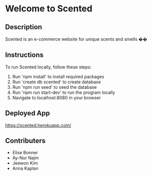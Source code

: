 # Welcome to Scented

## Description
Scented is an e-commerce website for unique scents and smells ��

## Instructions
To run Scented locally, follow these steps:

1. Run 'npm install' to install required packages
2. Run 'create db scented' to create database
3. Run 'npm run seed' to seed the database
4. Run 'npm run start-dev' to run the program locally
5. Navigate to localhost:8080 in your browser

## Deployed App
https://scented.herokuapp.com/

## Contributers
* Elise Bonner
* Ay-Nur Najm
* Jeewon Kim
* Anna Kaplan
